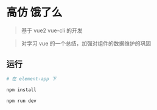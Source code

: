 # 高仿 饿了么

> 基于 vue2 vue-cli 的开发 

> 对学习 vue 的一个总结，加强对组件的数据维护的巩固

## 运行

``` bash
# 在 element-app 下

npm install

npm run dev
```

